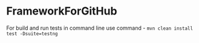 # FrameworkForGitHub
For build and run tests in command line use command -
`mvn clean install test -Dsuite=testng`
